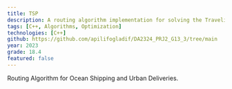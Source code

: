 ```yaml
---
title: TSP
description: A routing algorithm implementation for solving the Traveling Salesman Problem, applied to both ocean shipping logistics and urban deliveries. The solution provides optimized routes to minimize distance and cost.
tags: [C++, Algorithms, Optimization]
technologies: [C++]
github: https://github.com/apilifogladif/DA2324_PRJ2_G13_3/tree/main
year: 2023
grade: 18.4
featured: false
---
```

Routing Algorithm for Ocean Shipping and Urban Deliveries.
